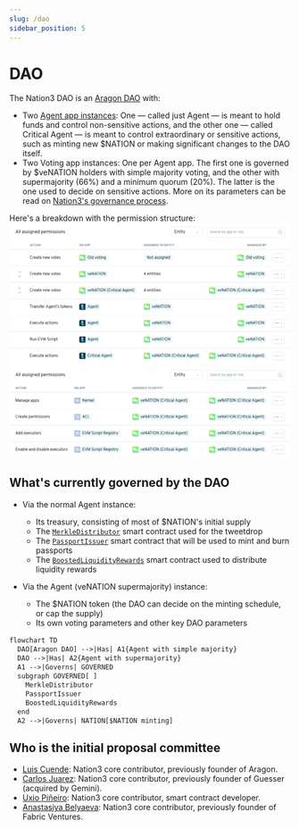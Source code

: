 ```yaml
---
slug: /dao
sidebar_position: 5
---
```


# DAO

The Nation3 DAO is an [Aragon DAO](https://aragon.org) with:

- Two [Agent app instances](https://aragon.org/agent): One — called just Agent — is meant to hold funds and control non-sensitive actions, and the other one — called Critical Agent — is meant to control extraordinary or sensitive actions, such as minting new $NATION or making significant changes to the DAO itself.
- Two Voting app instances: One per Agent app. The first one is governed by $veNATION holders with simple majority voting, and the other with supermajority (66%) and a minimum quorum (20%). The latter is the one used to decide on sensitive actions. More on its parameters can be read on [Nation3's governance process](https://github.com/nation3/gov#proposalswith-critical-impact).

Here's a breakdown with the permission structure:
![](/img/dao-permissions.png)
![](/img/dao-system-permissions.png)

## What's currently governed by the DAO

- Via the normal Agent instance:

  - Its treasury, consisting of most of $NATION's initial supply
  - The [`MerkleDistributor`](https://etherscan.io/address/0xcab2B7614351649870e4DCC3490Ab692bf3beD60) smart contract used for the tweetdrop
  - The [`PassportIssuer`](https://etherscan.io/address/0x279c0b6bfCBBA977eaF4ad1B2FFe3C208aa068aC) smart contract that will be used to mint and burn passports
  - The [`BoostedLiquidityRewards`](https://etherscan.io/address/0x4f1e79793fd5f5805b285c3f29379b8056a4476b) smart contract used to distribute liquidity rewards

- Via the Agent (veNATION supermajority) instance:
  - The $NATION token (the DAO can decide on the minting schedule, or cap the supply)
  - Its own voting parameters and other key DAO parameters

```mermaid
flowchart TD
  DAO[Aragon DAO] -->|Has| A1{Agent with simple majority}
  DAO -->|Has| A2{Agent with supermajority}
  A1 -->|Governs| GOVERNED
  subgraph GOVERNED[ ]
    MerkleDistributor
    PassportIssuer
    BoostedLiquidityRewards
  end
  A2 -->|Governs| NATION[$NATION minting]
```

## Who is the initial proposal committee

- [Luis Cuende](https://twitter.com/licuende): Nation3 core contributor, previously founder of Aragon.
- [Carlos Juarez](https://twitter.com/0xPaella): Nation3 core contributor, previously founder of Guesser (acquired by Gemini).
- [Uxio Piñeiro](https://twitter.com/0xgallego): Nation3 core contributor, smart contract developer.
- [Anastasiya Belyaeva](https://twitter.com/anastasiya_vc): Nation3 core contributor, previously founder of Fabric Ventures.
